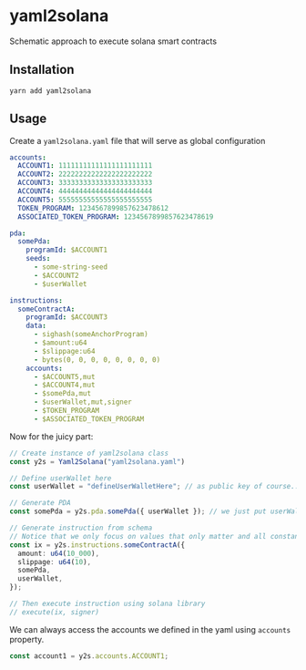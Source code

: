 # yaml2solana

Schematic approach to execute solana smart contracts

## Installation

`yarn add yaml2solana`

## Usage

Create a `yaml2solana.yaml` file that will serve as global configuration

```yaml
accounts:
  ACCOUNT1: 11111111111111111111111
  ACCOUNT2: 22222222222222222222222
  ACCOUNT3: 33333333333333333333333
  ACCOUNT4: 44444444444444444444444
  ACCOUNT5: 55555555555555555555555
  TOKEN_PROGRAM: 1234567899857623478612
  ASSOCIATED_TOKEN_PROGRAM: 1234567899857623478619

pda:
  somePda:
    programId: $ACCOUNT1
    seeds:
      - some-string-seed
      - $ACCOUNT2
      - $userWallet

instructions:
  someContractA:
    programId: $ACCOUNT3
    data:
      - sighash(someAnchorProgram)
      - $amount:u64
      - $slippage:u64
      - bytes(0, 0, 0, 0, 0, 0, 0, 0)
    accounts:
      - $ACCOUNT5,mut
      - $ACCOUNT4,mut
      - $somePda,mut
      - $userWallet,mut,signer
      - $TOKEN_PROGRAM
      - $ASSOCIATED_TOKEN_PROGRAM
```

Now for the juicy part:

```ts
// Create instance of yaml2solana class
const y2s = Yaml2Solana("yaml2solana.yaml")

// Define userWallet here
const userWallet = "defineUserWalletHere"; // as public key of course...

// Generate PDA
const somePda = y2s.pda.somePda({ userWallet }); // we just put userWallet variable here. Everything is defined in the yaml config file.

// Generate instruction from schema
// Notice that we only focus on values that only matter and all constant stuff are already defined in the config.
const ix = y2s.instructions.someContractA({
  amount: u64(10_000),
  slippage: u64(10),
  somePda,
  userWallet,
});

// Then execute instruction using solana library
// execute(ix, signer)
```

We can always access the accounts we defined in the yaml using `accounts` property.

```ts
const account1 = y2s.accounts.ACCOUNT1;
```
